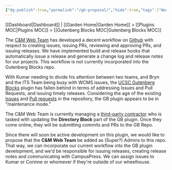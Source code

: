 ```yaml
---
{"dg-publish":true,"permalink":"/gb-proposal/","hide":true,"tags":["WordPress","work"],"noteIcon":"2","created":"2024-06-19T12:20:56.795-07:00","updated":"2024-09-19T12:53:39.263-07:00"}
---
```


[[Dashboard\|Dashboard]] | [[Garden Home\|Garden Home]] >  [[Plugins MOC\|Plugins MOC]] > [[Gutenberg Blocks MOC\|Gutenberg Blocks MOC]]

The [C&M Web Team](https://advancement.ucsc.edu/about/the-team/communications-and-marketing/#:~:text=ngonza32%40ucsc.edu-,Digital%20Strategies,-Robert%20Allen%20Knight) has developed a decent workflow on [Github](https://github.com/) with respect to creating issues, issuing PRs, reviewing and approving PRs, and issuing releases. We have implemented build and release hooks that automatically issue a release and generate a change log and release notes for our projects. This workflow is not currently incorporated into the Gutenberg Blocks repo.

With Kumar needing to divide his attention between two teams, and Bryn and the ITS Team being busy with WCMS issues, the [UCSC Gutenberg Blocks](https://github.com/ucsc/ucsc-gutenberg-blocks) plugin has fallen behind in terms of addressing Issues and Pull Requests, and issuing timely releases. Considering the age of the existing [Issues](https://github.com/ucsc/ucsc-gutenberg-blocks/issues) and [Pull requests](https://github.com/ucsc/ucsc-gutenberg-blocks/pulls) in the repository, the GB plugin appears to be in "maintenance mode."

The C&M Web Team is currently managing a [third-party contractor](https://tri.be/) who is tasked with updating the **Directory Block** part of the GB plugin. Once they come online, they will be submitting commits and PRs to the GB Repo. 

Since there will soon be active development on this plugin, we would like to propose that the **C&M Web Team** be added as (Super?) Admins to this repo. That way, we can incorporate our current workflow into the GB plugin development, and we'd be responsible for issuing releases, creating release notes and communicating with CampusPress. We can assign issues to Kumar or Corinne or whomever if they're outside of our wheelhouse. 